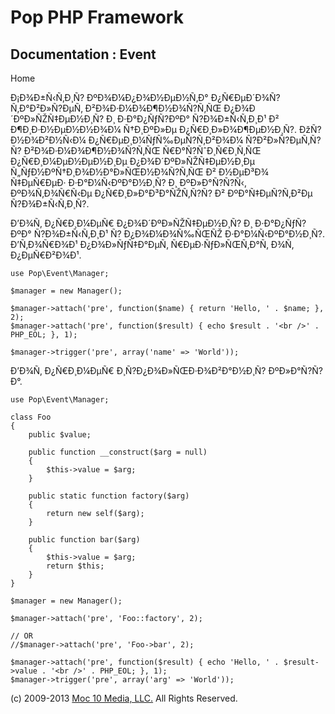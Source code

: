 Pop PHP Framework
=================

Documentation : Event
---------------------

Home

Ð¡Ð¾Ð±Ñ‹Ñ‚Ð¸Ñ? ÐºÐ¾Ð¼Ð¿Ð¾Ð½ÐµÐ½Ñ‚Ð° Ð¿Ñ€ÐµÐ´Ð¾Ñ?Ñ‚Ð°Ð²Ð»Ñ?ÐµÑ‚
Ð²Ð¾Ð·Ð¼Ð¾Ð¶Ð½Ð¾Ñ?Ñ‚ÑŒ Ð¿Ð¾Ð´ÐºÐ»ÑŽÑ‡ÐµÐ½Ð¸Ñ? Ð¸ Ð·Ð°Ð¿ÑƒÑ?ÐºÐ°
Ñ?Ð¾Ð±Ñ‹Ñ‚Ð¸Ð¹ Ð² Ð¶Ð¸Ð·Ð½ÐµÐ½Ð½Ð¾Ð¼ Ñ†Ð¸ÐºÐ»Ðµ Ð¿Ñ€Ð¸Ð»Ð¾Ð¶ÐµÐ½Ð¸Ñ?.
ÐžÑ?Ð½Ð¾Ð²Ð½Ñ‹Ð¼ Ð¿Ñ€ÐµÐ¸Ð¼ÑƒÑ‰ÐµÑ?Ñ‚Ð²Ð¾Ð¼ Ñ?Ð²Ð»Ñ?ÐµÑ‚Ñ?Ñ?
Ð²Ð¾Ð·Ð¼Ð¾Ð¶Ð½Ð¾Ñ?Ñ‚ÑŒ Ñ€Ð°Ñ?ÑˆÐ¸Ñ€Ð¸Ñ‚ÑŒ Ð¿Ñ€Ð¸Ð¼ÐµÐ½ÐµÐ½Ð¸Ðµ
Ð¿Ð¾Ð´ÐºÐ»ÑŽÑ‡ÐµÐ½Ð¸Ðµ Ñ„ÑƒÐ½ÐºÑ†Ð¸Ð¾Ð½Ð°Ð»ÑŒÐ½Ð¾Ñ?Ñ‚ÑŒ Ð² Ð½ÐµÐ³Ð¾
Ñ‡ÐµÑ€ÐµÐ· Ð·Ð°Ð¼Ñ‹ÐºÐ°Ð½Ð¸Ñ? Ð¸ ÐºÐ»Ð°Ñ?Ñ?Ñ‹, ÐºÐ¾Ñ‚Ð¾Ñ€Ñ‹Ðµ
Ð¿Ñ€Ð¸Ð»Ð°Ð³Ð°ÑŽÑ‚Ñ?Ñ? Ð² ÐºÐ°Ñ‡ÐµÑ?Ñ‚Ð²Ðµ Ñ?Ð¾Ð±Ñ‹Ñ‚Ð¸Ñ?.

Ð’Ð¾Ñ‚ Ð¿Ñ€Ð¸Ð¼ÐµÑ€ Ð¿Ð¾Ð´ÐºÐ»ÑŽÑ‡ÐµÐ½Ð¸Ñ? Ð¸ Ð·Ð°Ð¿ÑƒÑ?ÐºÐ°
Ñ?Ð¾Ð±Ñ‹Ñ‚Ð¸Ð¹ Ñ? Ð¿Ð¾Ð¼Ð¾Ñ‰ÑŒÑŽ Ð·Ð°Ð¼Ñ‹ÐºÐ°Ð½Ð¸Ñ?. Ð’Ñ‚Ð¾Ñ€Ð¾Ð¹
Ð¿Ð¾Ð»ÑƒÑ‡Ð°ÐµÑ‚ Ñ€ÐµÐ·ÑƒÐ»ÑŒÑ‚Ð°Ñ‚ Ð¾Ñ‚ Ð¿ÐµÑ€Ð²Ð¾Ð¹.

    use Pop\Event\Manager;

    $manager = new Manager();

    $manager->attach('pre', function($name) { return 'Hello, ' . $name; }, 2);
    $manager->attach('pre', function($result) { echo $result . '<br />' . PHP_EOL; }, 1);

    $manager->trigger('pre', array('name' => 'World'));

Ð’Ð¾Ñ‚ Ð¿Ñ€Ð¸Ð¼ÐµÑ€ Ð¸Ñ?Ð¿Ð¾Ð»ÑŒÐ·Ð¾Ð²Ð°Ð½Ð¸Ñ? ÐºÐ»Ð°Ñ?Ñ?Ð°.

    use Pop\Event\Manager;

    class Foo
    {
        public $value;

        public function __construct($arg = null)
        {
            $this->value = $arg;
        }

        public static function factory($arg)
        {
            return new self($arg);
        }

        public function bar($arg)
        {
            $this->value = $arg;
            return $this;
        }
    }

    $manager = new Manager();

    $manager->attach('pre', 'Foo::factory', 2);

    // OR
    //$manager->attach('pre', 'Foo->bar', 2);

    $manager->attach('pre', function($result) { echo 'Hello, ' . $result->value . '<br />' . PHP_EOL; }, 1);
    $manager->trigger('pre', array('arg' => 'World'));

\(c) 2009-2013 [Moc 10 Media, LLC.](http://www.moc10media.com) All
Rights Reserved.
